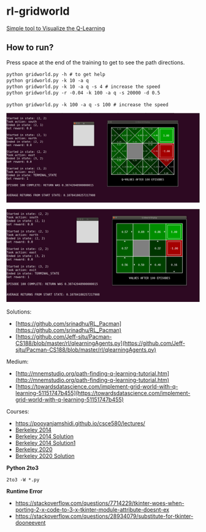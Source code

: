 # rl-gridworld
[Simple tool to Visualize the Q-Learning](http://ai.berkeley.edu/reinforcement.html#Q4)

## How to run?

Press space at the end of the training to get to see the path directions.

```
python gridworld.py -h # to get help
python gridworld.py -k 10 -a q
python gridworld.py -k 10 -a q -s 4 # increase the speed
python gridworld.py -r -0.04 -k 100 -a q -s 20000 -d 0.5
```

`python gridworld.py -k 100 -a q -s 100 # increase the speed`

![](fig1.png)

![](fig2.png)


Solutions: 
- [https://github.com/srinadhu/RL_Pacman](https://github.com/srinadhu/RL_Pacman)
- [https://github.com/Jeff-sjtu/Pacman-CS188/blob/master/rl/qlearningAgents.py](https://github.com/Jeff-sjtu/Pacman-CS188/blob/master/rl/qlearningAgents.py)

Medium:
- [http://mnemstudio.org/path-finding-q-learning-tutorial.htm](http://mnemstudio.org/path-finding-q-learning-tutorial.htm)
- [https://towardsdatascience.com/implement-grid-world-with-q-learning-51151747b455](https://towardsdatascience.com/implement-grid-world-with-q-learning-51151747b455)

Courses:
- https://pooyanjamshidi.github.io/csce580/lectures/
- [Berkeley 2014](http://ai.berkeley.edu/reinforcement.html)
- [Berkeley 2014 Solution](https://github.com/Jeff-sjtu/Pacman-CS188/blob/master/rl/qlearningAgents.py)
- [Berkeley 2014 Solution1](https://github.com/ngbolin/PacManProjects)
- [Berkeley 2020](https://inst.eecs.berkeley.edu/~cs188/fa20/projects/)
- [Berkeley 2020 Solution](https://github.com/zhangjiedev/pacman)


**Python 2to3**
```
2to3 -W *.py
```

**Runtime Error**
- https://stackoverflow.com/questions/7714229/tkinter-woes-when-porting-2-x-code-to-3-x-tkinter-module-attribute-doesnt-ex
- https://stackoverflow.com/questions/28934079/substitute-for-tkinter-dooneevent
